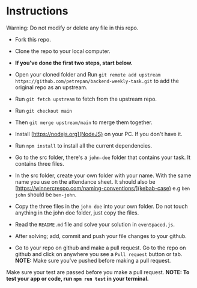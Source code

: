 # Instructions

Warning: Do not modify or delete any file in this repo.

* Fork this repo. 

* Clone the repo to your local computer.

* **If you've done the first two steps, start below.**

* Open your cloned folder and Run `git remote add upstream https://github.com/petrepan/backend-weekly-task.git` to add the original repo as an upstream.

* Run `git fetch upstream` to fetch from the upstream repo.

* Run `git checkout main`

* Then `git merge upstream/main` to merge them together.

* Install [https://nodejs.org](NodeJS) on your PC. If you don't have it.

* Run `npm install` to install all the current dependencies.

* Go to the src folder, there's a `john-doe` folder that contains your task. It contains three files.

* In the src folder, create your own folder with your name. With the same name you use on the attendance sheet. It should also be [https://winnercrespo.com/naming-conventions/](kebab-case) e.g `ben john` should be `ben-john`.

* Copy the three files in the `john doe` into your own folder. Do not touch anything in the john doe folder, just copy the files.

* Read the `README.md` file and solve your solution in `evenSpaced.js`.

* After solving; add, commit and push your file changes to your github.

* Go to your repo on github and make a pull request. Go to the repo on github and click on anywhere you see a `Pull request` button or tab. **NOTE:** Make sure you've pushed before making a pull request.

Make sure your test are passed before you make a pull request.
**NOTE: To test your app or code, run `npm run test` in your terminal.**

